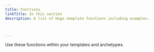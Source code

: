 ```yaml
---
title: Functions
linkTitle: In this section
description: A list of Hugo template functions including examples.



---
```


Use these functions within your templates and archetypes.
